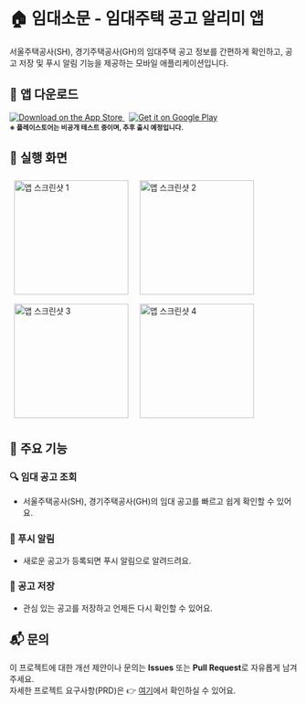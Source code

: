 # 🏠 임대소문 - 임대주택 공고 알리미 앱

서울주택공사(SH), 경기주택공사(GH)의 임대주택 공고 정보를 간편하게 확인하고, 공고 저장 및 푸시 알림 기능을 제공하는 모바일 애플리케이션입니다.

## 📱 앱 다운로드

<p align="left">
  <a href="https://apps.apple.com/kr/app/%EC%9E%84%EB%8C%80%EC%86%8C%EB%AC%B8/id6747034249" target="_blank">
    <img src="https://img.shields.io/badge/App%20Store-000000?style=for-the-badge&logo=apple&logoColor=white" alt="Download on the App Store"/>
  </a>
  &nbsp;
  <a href="https://play.google.com/store/apps/details?id=com.jmj.imdaesomun" target="_blank">
    <img src="https://img.shields.io/badge/Google%20Play-414141?style=for-the-badge&logo=google-play&logoColor=white" alt="Get it on Google Play"/>
  </a>
  <br/>
  <sub><b>※ 플레이스토어는 비공개 테스트 중이며, 추후 출시 예정입니다.</b></sub>
</p>

## 📸 실행 화면

<p align="left">
  <img src="https://github.com/user-attachments/assets/defef96d-468e-4287-8e99-bdcb18aa9b4c" alt="앱 스크린샷 1" width="200" style="margin:8px;"/>
  <img src="https://github.com/user-attachments/assets/e3727331-70b4-43ad-9461-2b3450715b63" alt="앱 스크린샷 2" width="200" style="margin:8px;"/>
  <img src="https://github.com/user-attachments/assets/ecb67f32-3f0c-4adf-8466-bd325b43f6ef" alt="앱 스크린샷 3" width="200" style="margin:8px;"/>
  <img src="https://github.com/user-attachments/assets/d0a34289-2bad-4d8b-87b1-f141e36865ab" alt="앱 스크린샷 4" width="200" style="margin:8px;"/>
</p>

## 🚀 주요 기능

### 🔍 임대 공고 조회

- 서울주택공사(SH), 경기주택공사(GH)의 임대 공고를 빠르고 쉽게 확인할 수 있어요.

### 🔔 푸시 알림

- 새로운 공고가 등록되면 푸시 알림으로 알려드려요.

### 💾 공고 저장

- 관심 있는 공고를 저장하고 언제든 다시 확인할 수 있어요.

## 📬 문의

이 프로젝트에 대한 개선 제안이나 문의는 **Issues** 또는 **Pull Request**로 자유롭게 남겨주세요.  
자세한 프로젝트 요구사항(PRD)은 👉 [여기](https://github.com/gijang-jmj/imdaesomun/blob/main/docment/PRD.md)에서 확인하실 수 있어요.
